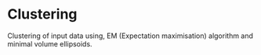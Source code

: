 # Clustering
Clustering of input data using, EM (Expectation maximisation) algorithm and minimal volume ellipsoids.
